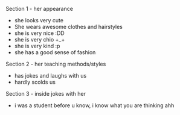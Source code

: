 Section 1 - her appearance
- she looks very cute
- She wears awesome clothes and hairstyles 
- she is very nice :DD
- she is very chio +_+
- she is very kind :p
- she has a good sense of fashion

Section 2 - her teaching methods/styles
- has jokes and laughs with us
- hardly scolds us

Section 3 - inside jokes with her
- i was a student before u know, i know what you are thinking ahh
